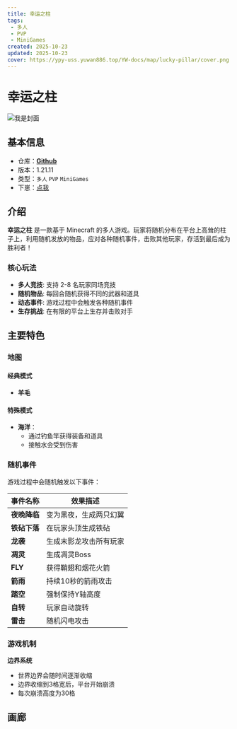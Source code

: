 ```yaml
---
title: 幸运之柱
tags: 
 - 多人
 - PVP
 - MiniGames
created: 2025-10-23
updated: 2025-10-23
cover: https://ypy-uss.yuwan886.top/YW-docs/map/lucky-pillar/cover.png
---
```


# 幸运之柱
![我是封面](https://ypy-uss.yuwan886.top/YW-docs/map/lucky-pillar/cover.png)
## 基本信息

- 仓库：[**Github**](https://github.com/YuWan886/Lucky-Pillar)
- 版本：1.21.11
- 类型：`多人` `PVP` `MiniGames`
- 下崽：[点我]()

## 介绍

**幸运之柱** 是一款基于 Minecraft 的多人游戏。玩家将随机分布在平台上高耸的柱子上，利用随机发放的物品，应对各种随机事件，击败其他玩家，存活到最后成为胜利者！

### 核心玩法
- **多人竞技**: 支持 2-8 名玩家同场竞技
- **随机物品**: 每回合随机获得不同的武器和道具
- **动态事件**: 游戏过程中会触发各种随机事件
- **生存挑战**: 在有限的平台上生存并击败对手

## 主要特色

### 地图

#### **经典模式**
- **羊毛**

#### **特殊模式**
- **海洋**：
  - 通过钓鱼竿获得装备和道具
  - 接触水会受到伤害

### 随机事件

游戏过程中会随机触发以下事件：

| 事件名称 | 效果描述 |
|---------|----------|
| **夜晚降临** | 变为黑夜，生成两只幻翼 |
| **铁砧下落** | 在玩家头顶生成铁砧 |
| **龙袭** | 生成末影龙攻击所有玩家 | 
| **凋灵** | 生成凋灵Boss | 
| **FLY** | 获得鞘翅和烟花火箭 | 
| **箭雨** | 持续10秒的箭雨攻击 | 
| **踏空** | 强制保持Y轴高度 | 
| **自转** | 玩家自动旋转 | 
| **雷击** | 随机闪电攻击 | 


### 游戏机制

**边界系统**
- 世界边界会随时间逐渐收缩
- 边界收缩到3格宽后，平台开始崩溃
- 每次崩溃高度为30格

## 画廊

<Gallery :images="[
  { src: '' }
]" />